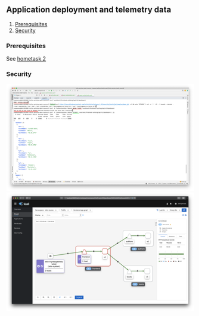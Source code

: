 ## Application deployment and telemetry data

1. [Prerequisites](#Prerequisites)
1. [Security](#security)

<a name="Prerequisites"></a>
### Prerequisites
See [hometask 2](../h2/README.md)

<a name="security"></a>
### Security
![screenshots/JWT.png](screenshots/JWT.png)
![screenshots/TLS.png](screenshots/TLS.png)